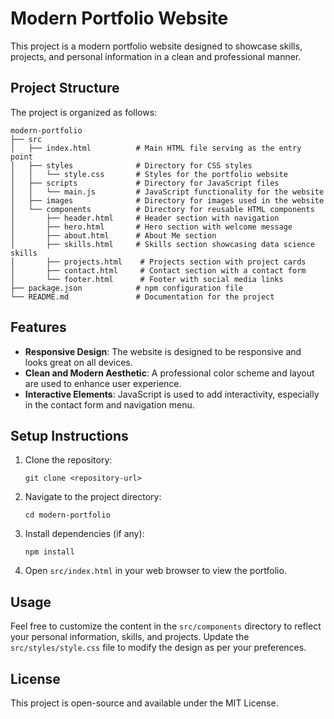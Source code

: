 # Modern Portfolio Website

This project is a modern portfolio website designed to showcase skills, projects, and personal information in a clean and professional manner.

## Project Structure

The project is organized as follows:

```
modern-portfolio
├── src
│   ├── index.html          # Main HTML file serving as the entry point
│   ├── styles              # Directory for CSS styles
│   │   └── style.css       # Styles for the portfolio website
│   ├── scripts             # Directory for JavaScript files
│   │   └── main.js         # JavaScript functionality for the website
│   ├── images              # Directory for images used in the website
│   └── components          # Directory for reusable HTML components
│       ├── header.html     # Header section with navigation
│       ├── hero.html       # Hero section with welcome message
│       ├── about.html      # About Me section
│       ├── skills.html     # Skills section showcasing data science skills
│       ├── projects.html    # Projects section with project cards
│       ├── contact.html     # Contact section with a contact form
│       └── footer.html      # Footer with social media links
├── package.json            # npm configuration file
└── README.md               # Documentation for the project
```

## Features

- **Responsive Design**: The website is designed to be responsive and looks great on all devices.
- **Clean and Modern Aesthetic**: A professional color scheme and layout are used to enhance user experience.
- **Interactive Elements**: JavaScript is used to add interactivity, especially in the contact form and navigation menu.

## Setup Instructions

1. Clone the repository:
   ```
   git clone <repository-url>
   ```

2. Navigate to the project directory:
   ```
   cd modern-portfolio
   ```

3. Install dependencies (if any):
   ```
   npm install
   ```

4. Open `src/index.html` in your web browser to view the portfolio.

## Usage

Feel free to customize the content in the `src/components` directory to reflect your personal information, skills, and projects. Update the `src/styles/style.css` file to modify the design as per your preferences.

## License

This project is open-source and available under the MIT License.